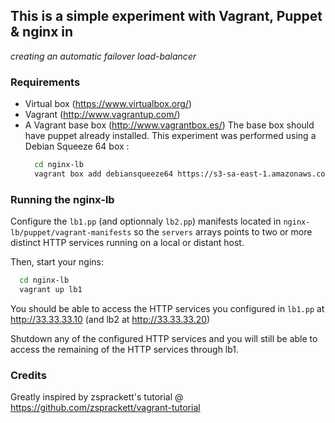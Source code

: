 ## This is a simple experiment with Vagrant, Puppet & nginx in 
_creating an automatic failover load-balancer_

### Requirements
 * Virtual box (https://www.virtualbox.org/)
 * Vagrant (http://www.vagrantup.com/)
 * A Vagrant base box (http://www.vagrantbox.es/)
   The base box should have puppet already installed. This experiment was performed using a Debian Squeeze 64 box :
    ```bash
      cd nginx-lb
      vagrant box add debiansqueeze64 https://s3-sa-east-1.amazonaws.com/willian-boxes/DebianSqueeze64.box
    ```

### Running the nginx-lb

Configure the `lb1.pp` (and optionnaly `lb2.pp`) manifests located in `nginx-lb/puppet/vagrant-manifests` so the `servers` arrays points
to two or more distinct HTTP services running on a local or distant host.

Then, start your ngins:
 ```bash
   cd nginx-lb
   vagrant up lb1
 ```
 
You should be able to access the HTTP services you configured in `lb1.pp` at http://33.33.33.10 (and lb2 at http://33.33.33.20)

Shutdown any of the configured HTTP services and you will still be able to access the remaining of the HTTP services through lb1.

### Credits

Greatly inspired by zsprackett's tutorial @ https://github.com/zsprackett/vagrant-tutorial